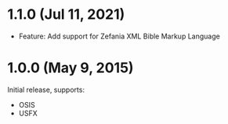 # 1.1.0 (Jul 11, 2021)

- Feature: Add support for Zefania XML Bible Markup Language

# 1.0.0 (May 9, 2015)

Initial release, supports:

* OSIS
* USFX
